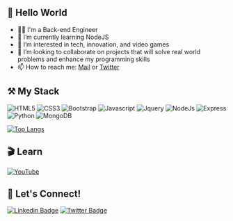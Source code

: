 ## 👋 Hello World
- 👨‍💻 I'm a Back-end Engineer
- 🌱 I’m currently learning NodeJS
- 👀 I’m interested in tech, innovation, and video games
- 💞️ I’m looking to collaborate on projects that will solve real world problems and enhance my programming skills
- 📫 How to reach me: [Mail](mailto:fanikufran6@gmail.com) or [Twitter](https://twitter.com/fanifrancs)

## ⚒ My Stack
![HTML5](https://img.shields.io/badge/html5-%23E34F26.svg?style=for-the-badge&logo=html5&logoColor=white)
![CSS3](https://img.shields.io/badge/css3-%231572B6.svg?style=for-the-badge&logo=css3&logoColor=white)
![Bootstrap](https://img.shields.io/badge/Bootstrap-563D7C?style=for-the-badge&logo=bootstrap&logoColor=white)
![Javascript](https://img.shields.io/badge/JavaScript-F7DF1E?style=for-the-badge&logo=javascript&logoColor=black)
![Jquery](https://img.shields.io/badge/jQuery-0769AD?style=for-the-badge&logo=jquery&logoColor=white)
![NodeJs](https://img.shields.io/badge/NodeJs-ffffff?style=for-the-badge&logo=Node.js&logoColor=6b9f5c)
![Express](https://img.shields.io/badge/Express.js-000000?style=for-the-badge&logo=express&logoColor=white)
![Python](https://img.shields.io/badge/Python-14354C?style=for-the-badge&logo=python&logoColor=white)
![MongoDB](https://img.shields.io/badge/MongoDB-4EA94B?style=for-the-badge&logo=mongodb&logoColor=white)

[![Top Langs](https://github-readme-stats.vercel.app/api/top-langs/?username=fanifrancs&langs_count=6&layout=compact)](https://github.com/anuraghazra/github-readme-stats)

## 🎬 Learn
[![YouTube](https://img.shields.io/badge/YouTube-%23FF0000.svg?style=for-the-badge&logo=YouTube&logoColor=white)](https://youtube.com/@fanifrancs)

## 💙 Let's Connect!
[![Linkedin Badge](https://img.shields.io/badge/LinkedIn-0077B5?style=for-the-badge&logo=linkedin&logoColor=white)](https://www.linkedin.com/in/francis-faniku-946a22243/)
[![Twitter Badge](https://img.shields.io/badge/Twitter-1DA1F2?style=for-the-badge&logo=twitter&logoColor=white)](https://twitter.com/fanifrancs)

